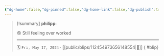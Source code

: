 ```yaml
---
{"dg-home":false,"dg-pinned":false,"dg-home-link":false,"dg-publish":true,"type":"blip","disabled rules":["yaml-title","yaml-title-alias","file-name-heading"],"title":"philipp on mastodon @ 2024-05-17","created-date":"2024-05-17T06:18:42","id":112454973656148560,"updated-date":"2025-05-02T08:50:44","dg-path":"blips/112454973656148554.md","permalink":"/blips/112454973656148554/","dgPassFrontmatter":true,"created":"2024-05-17T06:18:42","updated":"2025-05-02T08:50:44"}
---
```


> [!summary] **philipp**:
>
> 😰 Still feeling over worked
> - - -
>
> 🗓️ `Fri, May 17, 2024` · [[public/blips/112454973656148554\|🔗]]
{ #blip}

